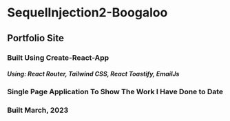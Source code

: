 # SequelInjection2-Boogaloo
## Portfolio Site 
### Built Using Create-React-App
####    *Using: React Router, Tailwind CSS, React Toastify, EmailJs*
### Single Page Application To Show The Work I Have Done to Date
### Built March, 2023


